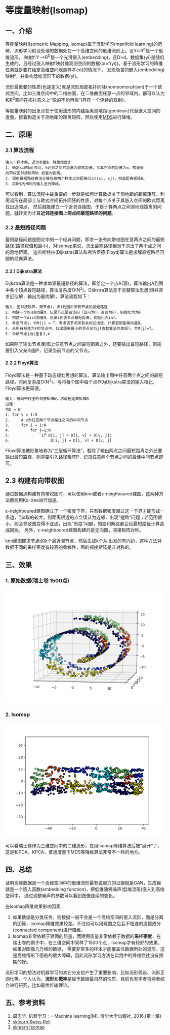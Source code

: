 # 等度量映射(Isomap)
## 一、介绍
等度量映射(Isometric Mapping, Isomap)属于流形学习(manifold learning)的范畴，流形学习假设处理的数据处在一个高维空间的低维流形上。设Y⊂R<sup>d</sup>是一个低维流形，
映射f:Y-->R<sup>D</sup>是一个光滑嵌入(embedding)，且D>d。数据集{yi}是随机生成的，且经过嵌入映射f映射维观测空间的数据{xi=f(yi)}。基于流形学习的降维任务就是要在给定高维空间观测样本{xi}的情况下，
发现隐含的嵌入(embedding)映射f，并重构低维流形下的数据{yi}。

流形最重要的性质(也是定义)就是流形局部拓扑同胚(homeomorphism)于一个欧式空间。比如三维空间中的二维曲面，在二维曲面任意一点的邻域内，都可以认为和R<sup>2</sup>空间在拓扑意义上“像的不能再像”(存在一个连续的双射)。

等度量映射的出发点在于使用流形的内蕴距离测地距(geodesic)代替嵌入空间的度量。接着构造关于测地距的距离矩阵，然后使用[MDS](../docs/MDS.md)进行降维。

## 二、原理
### 2.1 算法流程
```
输入：样本集、近邻参数k、降维维度d'
1. 确定xi的k近邻点，k近邻之间的距离为欧式距离，与其它点的距离为∞，构造有
向带权图邻接矩阵W，权重为距离。
2. 调用最短路径算法计算任意两个样本之间距离dist(xi, xj)，构造距离矩阵D。
3. 将D作为MDS的输入进行降维。

```
可以看到，算法流程中最重要的一步就是如何计算数据关于测地距的距离矩阵。利用流形在局部上与欧式空间拓扑同胚的性质，对每个点关于其嵌入空间的欧式距离找出近邻点，
然后就能建立一个近邻连接图，于是计算两点之间测地线距离的问题，就转变为计算**近邻连接图上两点间最短路径的问题**。


### 2.2 最短路径问题
最短路径问题是图论中的一个经典问题，即求一张有向带权图任意两点之间的最短路径(路径权值和最小)，对Isomap来说，求出最短路径相当于求出了两个点之间的测地距离。
迪杰斯特拉(Dijkstra)算法和弗洛伊德(Floyd)算法是求解最短路径问题的经典算法。

#### 2.2.1 Dijkstra算法
Dijkstra算法是一种求单源最短路径的算法，即给定一个点A(源)，算法输出A到图中各个顶点最短路径，算法复杂度O(N<sup>2</sup>)。Dijkstra算法基于贪婪算法思想(但并非求近似解，输出为最优解)，算法流程如下：
```
输入：图邻接矩阵，源节点i，求i到图中所有节点的最短路径
1. 构建一个musk向量M，记录节点是否访问（访问为T，否则为F），初始化均为F
2. 构建一个dist向量D，记录i到该节点最短距离，初始化为inf。
3. 考虑节点i，令M[i] = T，考虑该节点所有未标记出度，计算更新距离向量D。
4. 从所有标签为F的节点中，找出距离最小的节点记为j(贪婪算法的体现)，令M[j]=T。
5. 令新节点j为i重复3,4
```
如果除了输出节点i到图上任意节点之间最短距离之外，还要输出最短路径，则需要引入父亲向量P，记录当前节点的父节点。

#### 2.2.2 Floyd算法
Floyd算法是一种基于动态规划思想的算法，算法输出图中任意两个点之间的最短路径，时间复杂度O(N<sup>3</sup>)，与将每个图中每个点作为Dijkstra算法的输入相比，Floyd算法更简便。

```
输入：有向带权图的邻接矩阵W，求最短距离矩阵D
过程：
令D = W
1. for v = 1:N
2.     # v为任意两个节点路径之间的中间节点
3.     for i = 1:N
4.         for j=1:N
5.              if D[i, j] > D[i, v] + D[v, j]:
6.                  D[i, j] = D[i, v] + D[v, j]            

```
Floyd算法被形象地称为“三层循环算法”，若除了输出两点之间最短距离之外还要输出最短路径，则需要引入路径矩阵P，记录任意两个节点之间的最佳中间节点即可。

## 2.3 构建有向带权图
通过数据点构建有向带权图时，可以使用knn或者ε-neighboured建图，这两种方法都能用Kd-tree进行加速。

ε-neighboured建图确立了一个密度下界，只有数据密度超过这一下界才能形成一条边，当ε取的较大，则距离很远的点会误认为近邻，出现”短路“问题；若范围很小，则会导致图变得不连通，出现”断路“问题，短路和断路都会给最短路径计算造成困扰。
另外，ε-neighboured建图构建的是无向图，邻接矩阵对称。

knn建图即求节点i的k个最近邻节点，然后生成k个从i出发的有向边，这种方法对数据不同的采样密度有较高的鲁棒性，图的邻接矩阵是非对称的。

## 三、效果
### 1. 原始数据(瑞士卷 1500点)

![origin-data](../results/Isomap/origin_data.png)

### 2. Isomap

![origin-data](../results/Isomap/isomap.png)

可以看瑞士卷作为三维空间中的二维流形，在用Isomap降维算法后被”展开“了，这是和PCA、KPCA、普通度量下MDS等降维算法非常不一样的地方。

## 四、总结
证明高维数据是一个高维空间中的低维流形最有说服力的证据就是GAN，生成器就是一个嵌入函数(embedding function)，把低维随机噪声(低维流形)嵌入到高维空间中，
通过调整噪声的参数可以看到图像连续的变化。

在Isomap降维效果影响因素:
1. 如果数据是分类任务，则数据一般不会是一个高维空间的嵌入流形，而是分离的团簇，Isomap降维效果较差。不过也可以用建图之后互不相连的连接成分(connected component)进行降维。
2. Isomap非常依赖于建图的质量，而建图质量非常依赖于数据的**采样密度**，在瑞士卷的例子中，在三维空间中采样了1500个点，Isomap才有较好的效果。如果对图像几万维的数据，
需要非常多的样本才能覆盖住数据所处的流形。这是高维情形下面临的重大障碍，因此流形学习方法在实践中的降维往往没有预期的好。

流形学习的想法对机器学习的其它分支也产生了重要影响，比如流形假设、流形正则化等。个人认为，**流形**和**概率**是赋予数据最自然的性质，目前也有学者将两者结合进行研究，比如最优传输理论。


## 五、参考资料
1. 周志华. 机器学习 : = Machine learning[M]. 清华大学出版社, 2016.(第十章)
2. [sklearn Swiss Roll](https://scikit-learn.org/stable/modules/generated/sklearn.datasets.make_swiss_roll.html)
3. [sklearn Isomap](https://scikit-learn.org/stable/modules/generated/sklearn.manifold.Isomap.html)



